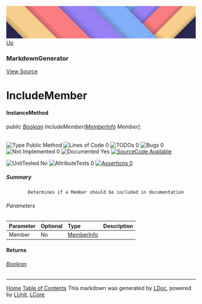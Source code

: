 ![](../Content/LDoc-banner-small.png "")
[Up](MarkdownGenerator.md)

### MarkdownGenerator
[View Source](../Markdown/MarkdownGenerator.cs)

# IncludeMember

#### InstanceMethod

###### public <a href="https://msdn.microsoft.com/en-us/library/system.boolean.aspx" alt="" target="_blank">Boolean</a> IncludeMember(<a href="https://msdn.microsoft.com/en-us/library/system.reflection.memberinfo.aspx" alt="" target="_blank">MemberInfo</a> Member);

![Type Public Method](http://b.repl.ca/v1/Type-Public%20Method-blue.png "") ![Lines of Code 0](http://b.repl.ca/v1/Lines%20of%20Code-0-blue.png "") ![TODOs 0](http://b.repl.ca/v1/TODOs-0-green.png "") ![Bugs 0](http://b.repl.ca/v1/Bugs-0-green.png "") ![Not Implemented 0](http://b.repl.ca/v1/Not%20Implemented-0-green.png "") ![Documented Yes](http://b.repl.ca/v1/Documented-Yes-brightgreen.png "") [![SourceCode Available](http://b.repl.ca/v1/SourceCode-Available-brightgreen.png "")](../Markdown/MarkdownGenerator.cs#L849)

![UnitTested No](http://b.repl.ca/v1/UnitTested-No-lightgrey.png "") ![AttributeTests 0](http://b.repl.ca/v1/AttributeTests-0-lightgrey.png "") [![Assertions 0](http://b.repl.ca/v1/Assertions-0-lightgrey.png "")](../Markdown/MarkdownGenerator.cs)

##### Summary

            Determines if a Member should be included in documentation
            

###### Parameters

Parameter | Optional | Type | Description
:---  | :---  | :---  | :--- 
Member | No | <a href="https://msdn.microsoft.com/en-us/library/system.reflection.memberinfo.aspx" alt="" target="_blank">MemberInfo</a> | 


#### Returns

###### <a href="https://msdn.microsoft.com/en-us/library/system.boolean.aspx" alt="" target="_blank">Boolean</a>



---

[Home](../../README.md) [Table of Contents](../../TableOfContents.md)
This markdown was generated by [LDoc](https://github.com/CodeSingularity/LDoc), powered by [LUnit](https://github.com/CodeSingularity/LUnit), [LCore](https://github.com/CodeSingularity/LCore)
